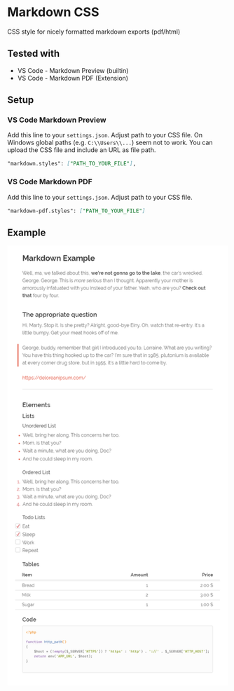 # Markdown CSS
CSS style for nicely formatted markdown exports (pdf/html)

## Tested with
- VS Code - Markdown Preview (builtin)
- VS Code - Markdown PDF (Extension)

## Setup

### VS Code Markdown Preview

Add this line to your `settings.json`.  Adjust path to your CSS file. On Windows global paths (e.g. `C:\\Users\\...`) seem not to work. You can upload the CSS file and include an URL as file path.

```markdown
"markdown.styles": ["PATH_TO_YOUR_FILE"],
```

### VS Code Markdown PDF

Add this line to your `settings.json`. Adjust path to your CSS file.

```markdown
"markdown-pdf.styles": ["PATH_TO_YOUR_FILE"]
```

## Example
![Example Image](screenshot.png)
